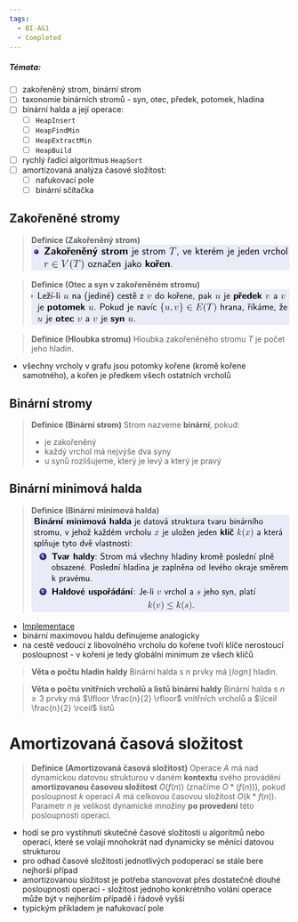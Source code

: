 ```yaml
---
tags:
  - BI-AG1
  - Completed
---
```


##### Témata:
- [ ] zakořeněný strom, binární strom
- [ ] taxonomie binárních stromů - syn, otec, předek, potomek, hladina
- [ ] binární halda a její operace:
	- [ ] `HeapInsert`
	- [ ] `HeapFindMin`
	- [ ] `HeapExtractMin`
	- [ ] `HeapBuild`
- [ ] rychlý řadící algoritmus `HeapSort`
- [ ] amortizovaná analýza časové složitost:
	- [ ] nafukovací pole
	- [ ] binární sčítačka

## Zakořeněné stromy
> **Definice (Zakořeněný strom)**
> ![](Attachments/Pasted%20image%2020231109185520.png)

> **Definice (Otec a syn v zakořeněném stromu)**
> ![](Attachments/Pasted%20image%2020231109185547.png)

> **Definice (Hloubka stromu)**
> Hloubka zakořeněného stromu *T* je počet jeho hladin.

- všechny vrcholy v grafu jsou potomky kořene (kromě kořene samotného), a kořen je předkem všech ostatních vrcholů

## Binární stromy
> **Definice (Binární strom)**
> Strom nazveme **binární**, pokud:
> - je zakořeněný
> - každý vrchol má nejvýše dva syny
> - u synů rozlišujeme, který je levý a který je pravý

## Binární minimová halda
> **Definice (Binární minimová halda)**
> ![](Attachments/Pasted%20image%2020231109190000.png)

- [Implementace](BI-AG1/Struktury/Binární%20halda.md)
- binární maximovou haldu definujeme analogicky
- na cestě vedoucí z libovolného vrcholu do kořene tvoří klíče nerostoucí posloupnost - v kořeni je tedy globální minimum ze všech klíčů

> **Věta o počtu hladin haldy**
> Binární halda s *n* prvky má $\lfloor log n \rfloor$ hladin.

> **Věta o počtu vnitřních vrcholů a listů binární haldy**
> Binární halda s $n \geq 3$ prvky má $\lfloor \frac{n}{2} \rfloor$ vnitřních vrcholů a $\lceil \frac{n}{2} \rceil$ listů

# Amortizovaná časová složitost
> **Definice (Amortizovaná časová složitost)**
> Operace *A* má nad dynamickou datovou strukturou v daném **kontextu** svého provádění **amortizovanou časovou složitost** $O(f(n))$ (značíme $O*(f(n))$), pokud posloupnost *k* operací *A* má celkovou časovou složitost $O(k*f(n))$. Parametr *n* je velikost dynamické množiny **po provedení** této posloupnosti operací.

- hodí se pro vystihnutí skutečné časové složitosti u algoritmů nebo operací, které se volají mnohokrát nad dynamicky se měnící datovou strukturou
- pro odhad časové složitosti jednotlivých podoperací se stále bere nejhorší případ
- amortizovanou složitost je potřeba stanovovat přes dostatečně dlouhé posloupnosti operací - složitost jednoho konkrétního volání operace může být v nejhorším případě i řádově vyšší
- typickým příkladem je nafukovací pole